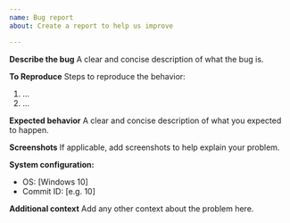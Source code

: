 ```yaml
---
name: Bug report
about: Create a report to help us improve

---
```


**Describe the bug**
A clear and concise description of what the bug is.

**To Reproduce**
Steps to reproduce the behavior:
1. ...
2. ...

**Expected behavior**
A clear and concise description of what you expected to happen.

**Screenshots**
If applicable, add screenshots to help explain your problem.

**System configuration:**
 - OS: [Windows 10]
 - Commit ID: [e.g. 10]

**Additional context**
Add any other context about the problem here.
